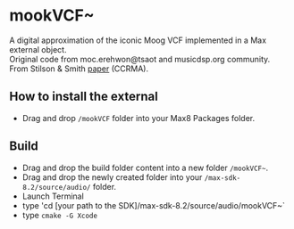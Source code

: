 # mookVCF~
A digital approximation of the iconic Moog VCF implemented in a Max external object.  
Original code from moc.erehwon@tsaot and musicdsp.org community.  
From Stilson & Smith [paper](https://ccrma.stanford.edu/~stilti/papers/moogvcf.pdf) (CCRMA). 

## How to install the external
- Drag and drop `/mookVCF` folder into your Max8 Packages folder.

## Build
- Drag and drop the build folder content into a new folder `/mookVCF~`.  
- Drag and drop the newly created folder into your `/max-sdk-8.2/source/audio/` folder.
- Launch Terminal
- type 'cd [your path to the SDK]/max-sdk-8.2/source/audio/mookVCF~`
- type `cmake -G Xcode`
